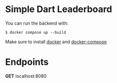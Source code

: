 # Simple Dart Leaderboard

You can run the backend with:

`$ docker compose up --build`

Make sure to install [docker](https://docs.docker.com/engine/install/) and [docker-compose](https://docs.docker.com/compose/install/)

# Endpoints

**GET** localhost:8080